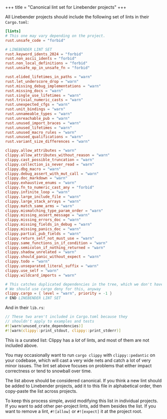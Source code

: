 +++
title = "Canonical lint set for Linebender projects"
+++

All Linebender projects should include the following set of lints in their `Cargo.toml`:

```toml
[lints]
# This one may vary depending on the project.
rust.unsafe_code = "forbid"

# LINEBENDER LINT SET
rust.keyword_idents_2024 = "forbid"
rust.non_ascii_idents = "forbid"
rust.non_local_definitions = "forbid"
rust.unsafe_op_in_unsafe_fn = "forbid"

rust.elided_lifetimes_in_paths = "warn"
rust.let_underscore_drop = "warn"
rust.missing_debug_implementations = "warn"
rust.missing_docs = "warn"
rust.single_use_lifetimes = "warn"
rust.trivial_numeric_casts = "warn"
rust.unexpected_cfgs = "warn"
rust.unit_bindings = "warn"
rust.unnameable_types = "warn"
rust.unreachable_pub = "warn"
rust.unused_import_braces = "warn"
rust.unused_lifetimes = "warn"
rust.unused_macro_rules = "warn"
rust.unused_qualifications = "warn"
rust.variant_size_differences = "warn"

clippy.allow_attributes = "warn"
clippy.allow_attributes_without_reason = "warn"
clippy.cast_possible_truncation = "warn"
clippy.collection_is_never_read = "warn"
clippy.dbg_macro = "warn"
clippy.debug_assert_with_mut_call = "warn"
clippy.doc_markdown = "warn"
clippy.exhaustive_enums = "warn"
clippy.fn_to_numeric_cast_any = "forbid"
clippy.infinite_loop = "warn"
clippy.large_include_file = "warn"
clippy.large_stack_arrays = "warn"
clippy.match_same_arms = "warn"
clippy.mismatching_type_param_order = "warn"
clippy.missing_assert_message = "warn"
clippy.missing_errors_doc = "warn"
clippy.missing_fields_in_debug = "warn"
clippy.missing_panics_doc = "warn"
clippy.partial_pub_fields = "warn"
clippy.return_self_not_must_use = "warn"
clippy.same_functions_in_if_condition = "warn"
clippy.semicolon_if_nothing_returned = "warn"
clippy.shadow_unrelated = "warn"
clippy.should_panic_without_expect = "warn"
clippy.todo = "warn"
clippy.unseparated_literal_suffix = "warn"
clippy.use_self = "warn"
clippy.wildcard_imports = "warn"

# This catches duplicated dependencies in the tree, which we don't have much control over
# We should use cargo deny for this, anyway
clippy.cargo = { level = "warn", priority = -1 }
# END LINEBENDER LINT SET
```

And in their `lib.rs`:

```rust
// These two aren't included in Cargo.toml because they
// shouldn't apply to examples and tests
#![warn(unused_crate_dependencies)]
#![warn(clippy::print_stdout, clippy::print_stderr)]
```

This is a curated list: Clippy has a *lot* of lints, and most of them are not included above.

You may occasionally want to run `cargo clippy` with `clippy::pedantic` on your codebase, which will cast a very wide nets and catch a lot of very minor issues.
The lint set above focuses on problems that either impact correctness or tend to snowball over time.

The list above should be considered canonical.
If you think a new lint should be added to Linebender projects, add it to this file in alphabetical order, then copy-paste the list across projects.

To keep this process simple, avoid modifying this list in individual projects.
If you want to add other per-project lints, add them besides the list.
If you want to remove a lint, `#![allow]` or `#![expect]` it at the project root.
